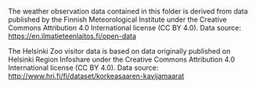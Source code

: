 The weather observation data contained in this folder is derived from data
published by the Finnish Meteorological Institute under the Creative Commons
Attribution 4.0 International license (CC BY 4.0).
Data source: https://en.ilmatieteenlaitos.fi/open-data

The Helsinki Zoo visitor data is based on data originally published on Helsinki
Region Infoshare under the Creative Commons Attribution 4.0 International
license (CC BY 4.0).
Data source: http://www.hri.fi/fi/dataset/korkeasaaren-kavijamaarat
